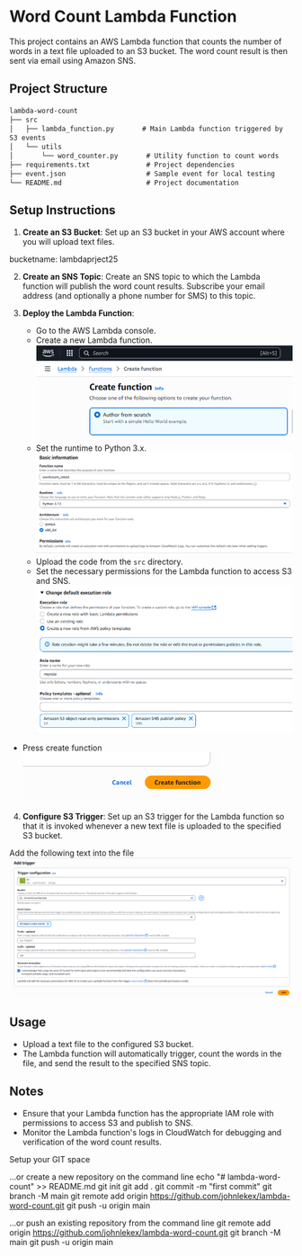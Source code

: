 # Word Count Lambda Function

This project contains an AWS Lambda function that counts the number of words in a text file uploaded to an S3 bucket. The word count result is then sent via email using Amazon SNS.

## Project Structure

```
lambda-word-count
├── src
│   ├── lambda_function.py       # Main Lambda function triggered by S3 events
│   └── utils
│       └── word_counter.py       # Utility function to count words
├── requirements.txt              # Project dependencies
├── event.json                    # Sample event for local testing
└── README.md                     # Project documentation
```

## Setup Instructions

1. **Create an S3 Bucket**: Set up an S3 bucket in your AWS account where you will upload text files.

bucketname: lambdaprject25

2. **Create an SNS Topic**: Create an SNS topic to which the Lambda function will publish the word count results. Subscribe your email address (and optionally a phone number for SMS) to this topic.

3. **Deploy the Lambda Function**:
   - Go to the AWS Lambda console.
   - Create a new Lambda function.
   ![alt text](image.png)
   - Set the runtime to Python 3.x.
   ![alt text](image-1.png)
   - Upload the code from the `src` directory.
   - Set the necessary permissions for the Lambda function to access S3 and SNS.
   ![alt text](image-2.png)


- Press create function
![alt text](image-3.png)

4. **Configure S3 Trigger**: Set up an S3 trigger for the Lambda function so that it is invoked whenever a new text file is uploaded to the specified S3 bucket.
 
 Add the following text into the file 
 ![alt text](image-4.png)
      

## Usage

- Upload a text file to the configured S3 bucket.
- The Lambda function will automatically trigger, count the words in the file, and send the result to the specified SNS topic.

## Notes

- Ensure that your Lambda function has the appropriate IAM role with permissions to access S3 and publish to SNS.
- Monitor the Lambda function's logs in CloudWatch for debugging and verification of the word count results.




Setup your GIT space

…or create a new repository on the command line
echo "# lambda-word-count" >> README.md
git init
git add .
git commit -m "first commit"
git branch -M main
git remote add origin https://github.com/johnlekex/lambda-word-count.git
git push -u origin main

…or push an existing repository from the command line
git remote add origin https://github.com/johnlekex/lambda-word-count.git
git branch -M main
git push -u origin main